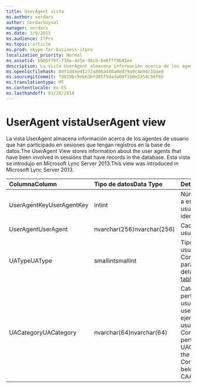 ```yaml
---
title: UserAgent vista
ms.author: serdars
author: SerdarSoysal
manager: serdars
ms.date: 3/9/2015
ms.audience: ITPro
ms.topic: article
ms.prod: skype-for-business-itpro
localization_priority: Normal
ms.assetid: b986f76f-f16e-4e5e-96cb-6e8f7f9b42ee
description: La vista UserAgent almacena información acerca de los agentes de usuario que han participado en sesiones que tengan registros en la base de datos. Esta vista se introdujo en Microsoft Lync Server 2013.
ms.openlocfilehash: 8df1d45ed1272a886a440aded79a9c4e04c1bae8
ms.sourcegitcommit: 7d819bc9eb63bfd85f5dada09f1b8e5354c56f6b
ms.translationtype: MT
ms.contentlocale: es-ES
ms.lasthandoff: 03/28/2018
---
```

# <a name="useragent-view"></a><span data-ttu-id="a7b18-104">UserAgent vista</span><span class="sxs-lookup"><span data-stu-id="a7b18-104">UserAgent view</span></span>
 
<span data-ttu-id="a7b18-105">La vista UserAgent almacena información acerca de los agentes de usuario que han participado en sesiones que tengan registros en la base de datos.</span><span class="sxs-lookup"><span data-stu-id="a7b18-105">The UserAgent View stores information about the user agents that have been involved in sessions that have records in the database.</span></span> <span data-ttu-id="a7b18-106">Esta vista se introdujo en Microsoft Lync Server 2013.</span><span class="sxs-lookup"><span data-stu-id="a7b18-106">This view was introduced in Microsoft Lync Server 2013.</span></span>
  
|<span data-ttu-id="a7b18-107">**Columna**</span><span class="sxs-lookup"><span data-stu-id="a7b18-107">**Column**</span></span>|<span data-ttu-id="a7b18-108">**Tipo de datos**</span><span class="sxs-lookup"><span data-stu-id="a7b18-108">**Data Type**</span></span>|<span data-ttu-id="a7b18-109">**Detalles**</span><span class="sxs-lookup"><span data-stu-id="a7b18-109">**Details**</span></span>|
|:-----|:-----|:-----|
|<span data-ttu-id="a7b18-110">UserAgentKey</span><span class="sxs-lookup"><span data-stu-id="a7b18-110">UserAgentKey</span></span>  <br/> |<span data-ttu-id="a7b18-111">int</span><span class="sxs-lookup"><span data-stu-id="a7b18-111">int</span></span>  <br/> |<span data-ttu-id="a7b18-112">Número único que identifica a este agente de usuario.</span><span class="sxs-lookup"><span data-stu-id="a7b18-112">Unique number identifying this user agent.</span></span>  <br/> |
|<span data-ttu-id="a7b18-113">UserAgent</span><span class="sxs-lookup"><span data-stu-id="a7b18-113">UserAgent</span></span>  <br/> |<span data-ttu-id="a7b18-114">nvarchar(256)</span><span class="sxs-lookup"><span data-stu-id="a7b18-114">nvarchar(256)</span></span>  <br/> |<span data-ttu-id="a7b18-115">Cadena de agente de usuario.</span><span class="sxs-lookup"><span data-stu-id="a7b18-115">User agent string.</span></span>  <br/> |
|<span data-ttu-id="a7b18-116">UAType</span><span class="sxs-lookup"><span data-stu-id="a7b18-116">UAType</span></span>  <br/> |<span data-ttu-id="a7b18-117">smallint</span><span class="sxs-lookup"><span data-stu-id="a7b18-117">smallint</span></span>  <br/> |<span data-ttu-id="a7b18-118">Tipo de agente de usuario.</span><span class="sxs-lookup"><span data-stu-id="a7b18-118">Type of user agent.</span></span> <span data-ttu-id="a7b18-119">Consulte la [tabla UserAgent](useragent.md) para obtener más detalles.</span><span class="sxs-lookup"><span data-stu-id="a7b18-119">See the [UserAgent table](useragent.md) for more details.</span></span> <br/> |
|<span data-ttu-id="a7b18-120">UACategory</span><span class="sxs-lookup"><span data-stu-id="a7b18-120">UACategory</span></span>  <br/> |<span data-ttu-id="a7b18-121">nvarchar(64)</span><span class="sxs-lookup"><span data-stu-id="a7b18-121">nvarchar(64)</span></span>  <br/> |<span data-ttu-id="a7b18-122">Categoría a la que pertenece el agente de usuario.</span><span class="sxs-lookup"><span data-stu-id="a7b18-122">Category that the user agent belongs to.</span></span> <span data-ttu-id="a7b18-123">Por ejemplo, el agente de usuario Conferencing_Attendant_1.0 pertenece a la CAA UACategory.</span><span class="sxs-lookup"><span data-stu-id="a7b18-123">For example, the user agent Conferencing_Attendant_1.0 belongs to the UACategory CAA.</span></span>  <br/> |
   

